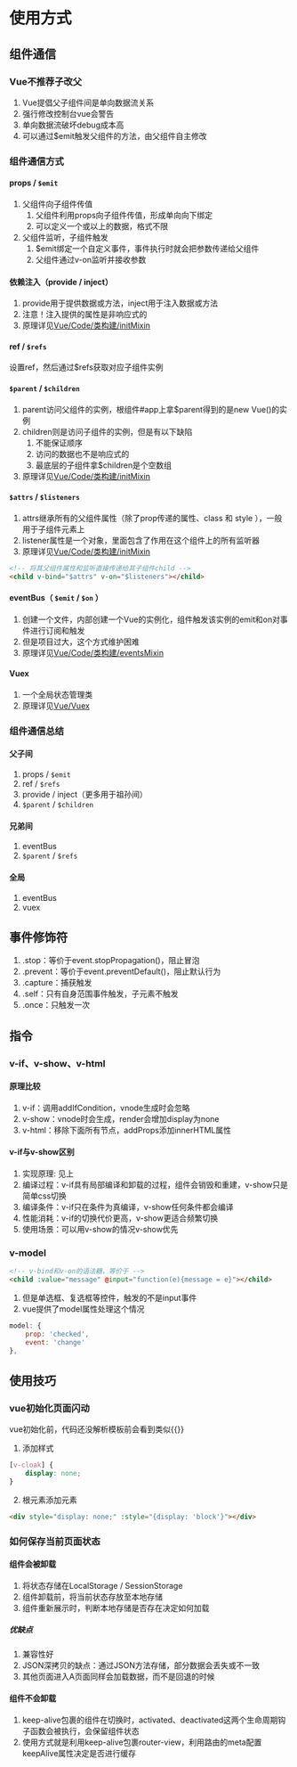# 使用方式

## 组件通信

### Vue不推荐子改父

1. Vue提倡父子组件间是单向数据流关系
2. 强行修改控制台vue会警告
3. 单向数据流破坏debug成本高
4. 可以通过$emit触发父组件的方法，由父组件自主修改

### 组件通信方式

#### props / `$emit`

1. 父组件向子组件传值
   1. 父组件利用props向子组件传值，形成单向向下绑定
   2. 可以定义一个或以上的数据，格式不限
2. 父组件监听，子组件触发
   1. $emit绑定一个自定义事件，事件执行时就会把参数传递给父组件
   2. 父组件通过v-on监听并接收参数

#### 依赖注入（provide / inject）

1. provide用于提供数据或方法，inject用于注入数据或方法
2. 注意！注入提供的属性是非响应式的
3. 原理详见[Vue/Code/类构建/initMixin](../01-类构建/02-initMixin.md)

#### ref / `$refs`

设置ref，然后通过$refs获取对应子组件实例

#### `$parent` / `$children`

1. parent访问父组件的实例，根组件#app上拿$parent得到的是new Vue()的实例
2. children则是访问子组件的实例，但是有以下缺陷
   1. 不能保证顺序
   2. 访问的数据也不是响应式的
   3. 最底层的子组件拿$children是个空数组
3. 原理详见[Vue/Code/类构建/initMixin](../01-类构建/02-initMixin.md)

#### `$attrs` / `$listeners`

1. attrs继承所有的父组件属性（除了prop传递的属性、class 和 style ），一般用于子组件元素上
2. listener属性是一个对象，里面包含了作用在这个组件上的所有监听器
3. 原理详见[Vue/Code/类构建/initMixin](../01-类构建/02-initMixin.md)

```html
<!-- 将其父组件属性和监听直接传递给其子组件child -->
<child v-bind="$attrs" v-on="$listeners"></child>
```

#### eventBus（ `$emit` / `$on` ）

1. 创建一个文件，内部创建一个Vue的实例化，组件触发该实例的emit和on对事件进行订阅和触发
2. 但是项目过大，这个方式维护困难
3. 原理详见[Vue/Code/类构建/eventsMixin](../01-类构建/04-eventsMixin.md)

#### Vuex

1. 一个全局状态管理类
2. 原理详见[Vue/Vuex](../../index.md)

### 组件通信总结

#### 父子间

1. props / `$emit`
2. ref / `$refs`
3. provide / inject（更多用于祖孙间）
4. `$parent` / `$children`

#### 兄弟间

1. eventBus
2. `$parent` / `$refs`

#### 全局

1. eventBus
2. vuex

## 事件修饰符

1. .stop：等价于event.stopPropagation()，阻止冒泡
2. .prevent：等价于event.preventDefault()，阻止默认行为
3. .capture：捕获触发
4. .self：只有自身范围事件触发，子元素不触发
5. .once：只触发一次

## 指令

### v-if、v-show、v-html

#### 原理比较

1. v-if：调用addIfCondition，vnode生成时会忽略
2. v-show：vnode时会生成，render会增加display为none
3. v-html：移除下面所有节点，addProps添加innerHTML属性

#### v-if与v-show区别

1. 实现原理: 见上
2. 编译过程：v-if具有局部编译和卸载的过程，组件会销毁和重建，v-show只是简单css切换
3. 编译条件：v-if只在条件为真编译，v-show任何条件都会编译
4. 性能消耗：v-if的切换代价更高，v-show更适合频繁切换
5. 使用场景：可以用v-show的情况v-show优先

### v-model

```html
<!-- v-bind和v-on的语法糖，等价于 -->
<child :value="message" @input="function(e){message = e}"></child>
```

1. 但是单选框、复选框等控件，触发的不是input事件
2. vue提供了model属性处理这个情况

```js
model: {
    prop: 'checked',
    event: 'change'
},
```

## 使用技巧

### vue初始化页面闪动

vue初始化前，代码还没解析模板前会看到类似{{}}

1. 添加样式

```css
[v-cloak] {
    display: none;
}
```

2. 根元素添加元素

```html
<div style="display: none;" :style="{display: 'block'}"></div>
```

### 如何保存当前页面状态

#### 组件会被卸载

1. 将状态存储在LocalStorage / SessionStorage
2. 组件卸载前，将当前状态存放至本地存储
3. 组件重新展示时，判断本地存储是否存在决定如何加载

##### 优缺点

1. 兼容性好
2. JSON深拷贝的缺点：通过JSON方法存储，部分数据会丢失或不一致
3. 其他页面进入A页面同样会加载数据，而不是回退的时候

#### 组件不会卸载

1. keep-alive包裹的组件在切换时，activated、deactivated这两个生命周期钩子函数会被执行，会保留组件状态
2. 使用方式就是利用keep-alive包裹router-view，利用路由的meta配置keepAlive属性决定是否进行缓存
